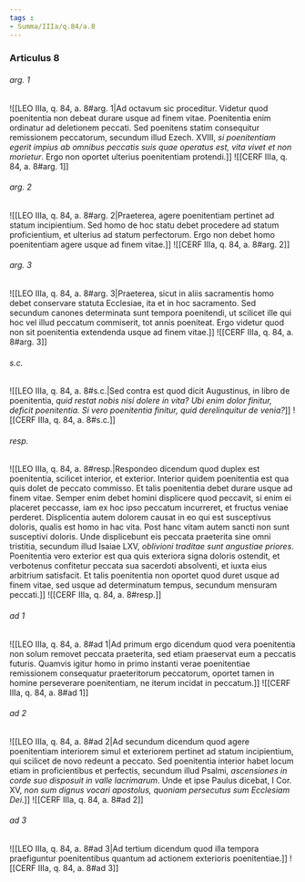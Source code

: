 ```yaml
---
tags : 
- Summa/IIIa/q.84/a.8
---
```


### Articulus 8

###### arg. 1
![[LEO IIIa, q. 84, a. 8#arg. 1|Ad octavum sic proceditur. Videtur quod poenitentia non debeat durare usque ad finem vitae. Poenitentia enim ordinatur ad deletionem peccati. Sed poenitens statim consequitur remissionem peccatorum, secundum illud Ezech. XVIII, *si poenitentiam egerit impius ab omnibus peccatis suis quae operatus est, vita vivet et non morietur*. Ergo non oportet ulterius poenitentiam protendi.]]
![[CERF IIIa, q. 84, a. 8#arg. 1]]

###### arg. 2
![[LEO IIIa, q. 84, a. 8#arg. 2|Praeterea, agere poenitentiam pertinet ad statum incipientium. Sed homo de hoc statu debet procedere ad statum proficientium, et ulterius ad statum perfectorum. Ergo non debet homo poenitentiam agere usque ad finem vitae.]]
![[CERF IIIa, q. 84, a. 8#arg. 2]]

###### arg. 3
![[LEO IIIa, q. 84, a. 8#arg. 3|Praeterea, sicut in aliis sacramentis homo debet conservare statuta Ecclesiae, ita et in hoc sacramento. Sed secundum canones determinata sunt tempora poenitendi, ut scilicet ille qui hoc vel illud peccatum commiserit, tot annis poeniteat. Ergo videtur quod non sit poenitentia extendenda usque ad finem vitae.]]
![[CERF IIIa, q. 84, a. 8#arg. 3]]

###### s.c.
![[LEO IIIa, q. 84, a. 8#s.c.|Sed contra est quod dicit Augustinus, in libro de poenitentia, *quid restat nobis nisi dolere in vita? Ubi enim dolor finitur, deficit poenitentia. Si vero poenitentia finitur, quid derelinquitur de venia?*]]
![[CERF IIIa, q. 84, a. 8#s.c.]]

###### resp.
![[LEO IIIa, q. 84, a. 8#resp.|Respondeo dicendum quod duplex est poenitentia, scilicet interior, et exterior. Interior quidem poenitentia est qua quis dolet de peccato commisso. Et talis poenitentia debet durare usque ad finem vitae. Semper enim debet homini displicere quod peccavit, si enim ei placeret peccasse, iam ex hoc ipso peccatum incurreret, et fructus veniae perderet. Displicentia autem dolorem causat in eo qui est susceptivus doloris, qualis est homo in hac vita. Post hanc vitam autem sancti non sunt susceptivi doloris. Unde displicebunt eis peccata praeterita sine omni tristitia, secundum illud Isaiae LXV, *oblivioni traditae sunt angustiae priores*. Poenitentia vero exterior est qua quis exteriora signa doloris ostendit, et verbotenus confitetur peccata sua sacerdoti absolventi, et iuxta eius arbitrium satisfacit. Et talis poenitentia non oportet quod duret usque ad finem vitae, sed usque ad determinatum tempus, secundum mensuram peccati.]]
![[CERF IIIa, q. 84, a. 8#resp.]]

###### ad 1
![[LEO IIIa, q. 84, a. 8#ad 1|Ad primum ergo dicendum quod vera poenitentia non solum removet peccata praeterita, sed etiam praeservat eum a peccatis futuris. Quamvis igitur homo in primo instanti verae poenitentiae remissionem consequatur praeteritorum peccatorum, oportet tamen in homine perseverare poenitentiam, ne iterum incidat in peccatum.]]
![[CERF IIIa, q. 84, a. 8#ad 1]]

###### ad 2
![[LEO IIIa, q. 84, a. 8#ad 2|Ad secundum dicendum quod agere poenitentiam interiorem simul et exteriorem pertinet ad statum incipientium, qui scilicet de novo redeunt a peccato. Sed poenitentia interior habet locum etiam in proficientibus et perfectis, secundum illud Psalmi, *ascensiones in corde suo disposuit in valle lacrimarum*. Unde et ipse Paulus dicebat, I Cor. XV, *non sum dignus vocari apostolus, quoniam persecutus sum Ecclesiam Dei*.]]
![[CERF IIIa, q. 84, a. 8#ad 2]]

###### ad 3
![[LEO IIIa, q. 84, a. 8#ad 3|Ad tertium dicendum quod illa tempora praefiguntur poenitentibus quantum ad actionem exterioris poenitentiae.]]
![[CERF IIIa, q. 84, a. 8#ad 3]]

